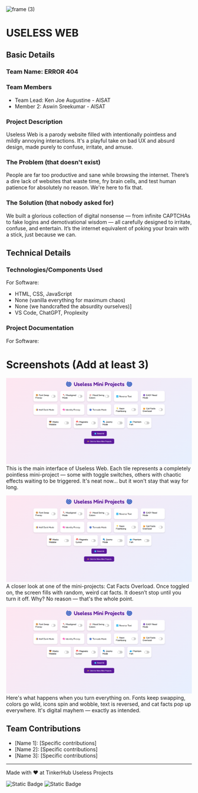 <img width="3188" height="1202" alt="frame (3)" src="https://github.com/user-attachments/assets/517ad8e9-ad22-457d-9538-a9e62d137cd7" />


# USELESS WEB


## Basic Details
### Team Name: ERROR 404


### Team Members
- Team Lead: Ken Joe Augustine - AISAT
- Member 2: Aswin Sreekumar - AISAT


### Project Description
Useless Web is a parody website filled with intentionally pointless and mildly annoying interactions. It's a playful take on bad UX and absurd design, made purely to confuse, irritate, and amuse.

### The Problem (that doesn't exist)
People are far too productive and sane while browsing the internet. There’s a dire lack of websites that waste time, fry brain cells, and test human patience for absolutely no reason. We're here to fix that.

### The Solution (that nobody asked for)
We built a glorious collection of digital nonsense — from infinite CAPTCHAs to fake logins and demotivational wisdom — all carefully designed to irritate, confuse, and entertain. It’s the internet equivalent of poking your brain with a stick, just because we can.

## Technical Details
### Technologies/Components Used
For Software:
- HTML, CSS, JavaScript
-  None (vanilla everything for maximum chaos)
- None (we handcrafted the absurdity ourselves)]
- VS Code, ChatGPT, Proplexity


### Project Documentation
For Software:

# Screenshots (Add at least 3)
![image alt](https://github.com/ken-joe/useless/blob/efd6460c2e1ea81e3bb41deb3812cc1e7be28f08/Opera%20Snapshot_2025-08-02_221235_ken-joe.github.io.png)
This is the main interface of Useless Web. Each tile represents a completely pointless mini-project — some with toggle switches, others with chaotic effects waiting to be triggered. It's neat now… but it won't stay that way for long.

![image alt](https://github.com/ken-joe/useless/blob/efd6460c2e1ea81e3bb41deb3812cc1e7be28f08/Opera%20Snapshot_2025-08-02_221235_ken-joe.github.io.png)
A closer look at one of the mini-projects: Cat Facts Overload. Once toggled on, the screen fills with random, weird cat facts. It doesn’t stop until you turn it off. Why? No reason — that's the whole point.

![image alt](https://github.com/ken-joe/useless/blob/efd6460c2e1ea81e3bb41deb3812cc1e7be28f08/Opera%20Snapshot_2025-08-02_221235_ken-joe.github.io.png)
Here's what happens when you turn everything on. Fonts keep swapping, colors go wild, icons spin and wobble, text is reversed, and cat facts pop up everywhere. It's digital mayhem — exactly as intended.


## Team Contributions
- [Name 1]: [Specific contributions]
- [Name 2]: [Specific contributions]
- [Name 3]: [Specific contributions]

---
Made with ❤️ at TinkerHub Useless Projects 

![Static Badge](https://img.shields.io/badge/TinkerHub-24?color=%23000000&link=https%3A%2F%2Fwww.tinkerhub.org%2F)
![Static Badge](https://img.shields.io/badge/UselessProjects--25-25?link=https%3A%2F%2Fwww.tinkerhub.org%2Fevents%2FQ2Q1TQKX6Q%2FUseless%2520Projects)


